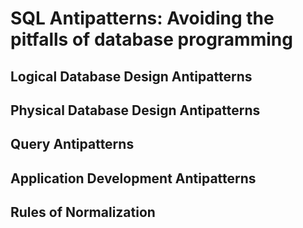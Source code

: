 # SQL Antipatterns: Avoiding the pitfalls of database programming

## Logical Database Design Antipatterns

## Physical Database Design Antipatterns

## Query Antipatterns

## Application Development Antipatterns

## Rules of Normalization
